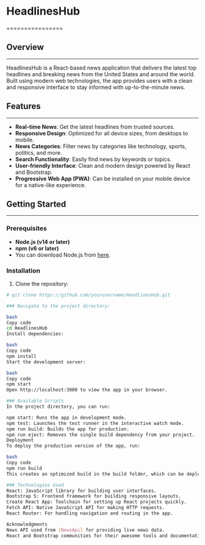 # HeadlinesHub
================

## Overview
-----------

HeadlinesHub is a React-based news application that delivers the latest top headlines and breaking news from the United States and around the world. Built using modern web technologies, the app provides users with a clean and responsive interface to stay informed with up-to-the-minute news.

## Features
------------

* **Real-time News**: Get the latest headlines from trusted sources.
* **Responsive Design**: Optimized for all device sizes, from desktops to mobile.
* **News Categories**: Filter news by categories like technology, sports, politics, and more.
* **Search Functionality**: Easily find news by keywords or topics.
* **User-friendly Interface**: Clean and modern design powered by React and Bootstrap.
* **Progressive Web App (PWA)**: Can be installed on your mobile device for a native-like experience.

## Getting Started
---------------

### Prerequisites

* **Node.js (v14 or later)**
* **npm (v6 or later)**
* You can download Node.js from [here](https://nodejs.org/en/download/).

### Installation

1. Clone the repository:
```bash
# git clone https://github.com/yourusername/HeadlinesHub.git

### Navigate to the project directory:

bash
Copy code
cd HeadlinesHub
Install dependencies:

bash
Copy code
npm install
Start the development server:

bash
Copy code
npm start
Open http://localhost:3000 to view the app in your browser.

### Available Scripts
In the project directory, you can run:

npm start: Runs the app in development mode.
npm test: Launches the test runner in the interactive watch mode.
npm run build: Builds the app for production.
npm run eject: Removes the single build dependency from your project.
Deployment
To deploy the production version of the app, run:

bash
Copy code
npm run build
This creates an optimized build in the build folder, which can be deployed to any web server or static site hosting.

### Technologies Used
React: JavaScript library for building user interfaces.
Bootstrap 5: Frontend framework for building responsive layouts.
Create React App: Toolchain for setting up React projects quickly.
Fetch API: Native JavaScript API for making HTTP requests.
React Router: For handling navigation and routing in the app.

Acknowledgments
News API used from [NewsApi] for providing live news data.
React and Bootstrap communities for their awesome tools and documentation.
